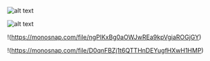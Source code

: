 ![alt text](https://github.com/Sig1smund/goit-node-hw-01/blob/main/data/action_add.png?raw=true)

![alt text](https://github.com/Sig1smund/goit-node-hw-01/blob/main/data/action_get.png?raw=true)

!(https://monosnap.com/file/ngPlKxBg0aOWJwREa9kpVgiaROGjGY)

!(https://monosnap.com/file/D0qnFBZj1t6QTTHnDEYugfHXwH1HMP)
